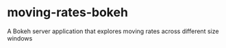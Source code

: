 # moving-rates-bokeh
 A Bokeh server application that explores moving rates across different size windows
